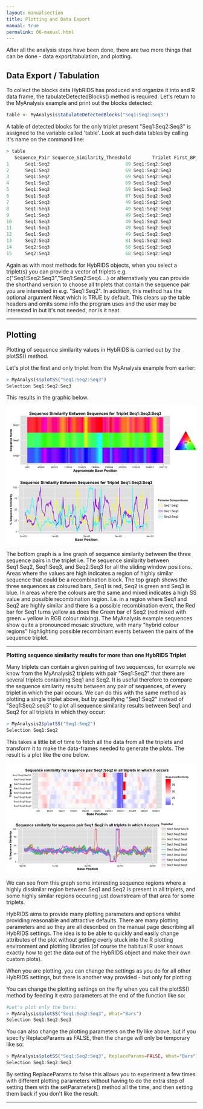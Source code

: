 ```yaml
---
layout: manualsection
title: Plotting and Data Export
manual: true
permalink: 06-manual.html
---
```


After all the analysis steps have been done, there are two more things that can be done - data export/tabulation, and plotting.

Data Export / Tabulation
------------------------

To collect the blocks data HybRIDS has produced and organize it into and R data frame, the tabulateDetectedBlocks() method is required.
Let's return to the MyAnalysis example and print out the blocks detected:

```R
table <- MyAnalysis$tabulateDetectedBlocks("Seq1:Seq2:Seq3")
```

A table of detected blocks for the only triplet present "Seq1:Seq2:Seq3" is assigned to the variable called 'table'. 
Look at such data tables by calling it's name on the command line:

```R
> table
   Sequence_Pair Sequence_Similarity_Threshold        Triplet First_BP_Position Last_BP_Position Approximate_Length_BP p=0.05_Age p=0.5_Age p=0.95_Age      P_Value
1      Seq1:Seq2                            89 Seq1:Seq2:Seq3            168661           170333                  1673       4900     16000      37600 4.444280e-05
2      Seq1:Seq2                            69 Seq1:Seq2:Seq3            170336           176546                  6211      22700     33300      46800 4.939782e-08
3      Seq1:Seq2                            69 Seq1:Seq2:Seq3            293405           296568                  3164      14900     27400      45600 8.383713e-06
4      Seq1:Seq2                            69 Seq1:Seq2:Seq3            366791           377186                 10396      20000     27600      37000 4.167285e-15
5      Seq1:Seq2                            69 Seq1:Seq2:Seq3            377388           378450                  1063       7700     25200      59200 4.376883e-03
6      Seq1:Seq3                            87 Seq1:Seq2:Seq3             51798            54807                  3010       4600     12200      25800 4.307145e-08
7      Seq1:Seq3                            49 Seq1:Seq2:Seq3             41449            51168                  9720      29300     38800      50100 4.922869e-08
8      Seq1:Seq3                            49 Seq1:Seq2:Seq3             54821            58301                  3481      15600     27800      45100 1.640235e-05
9      Seq1:Seq3                            49 Seq1:Seq2:Seq3             70217            91705                 21489      26100     32000      38800 3.743732e-21
10     Seq1:Seq3                            49 Seq1:Seq2:Seq3            239392           242595                  3204      10300     20900      37000 1.848867e-06
11     Seq1:Seq3                            49 Seq1:Seq2:Seq3            251167           271858                 20692      22800     28400      34900 9.343333e-24
12     Seq1:Seq3                            49 Seq1:Seq2:Seq3            383452           392106                  8655      24000     33200      44400 3.616045e-09
13     Seq2:Seq3                            81 Seq1:Seq2:Seq3            205714           219841                 14128       8300     12600      18100 7.453537e-32
14     Seq2:Seq3                            68 Seq1:Seq2:Seq3             26668            30534                  3867      12200     22500      37300 2.591180e-07
15     Seq2:Seq3                            68 Seq1:Seq2:Seq3            202629           205703                  3075       2700      8700      20500 1.777983e-09
```

Again as with most methods for HybRIDS objects, when you select a triplet(s) you can provide a vector of triplets e.g.
c("Seq1:Seq2:Seq3","Seq1:Seq2:Seq4....) or alternatively you can provide the shorthand version to choose all triplets
that contain the sequence pair you are interested in e.g. "Seq1:Seq2". In addition, this method has the optional
argument Neat which is TRUE by default. This clears up the table headers and omits some info the program uses and 
the user may be interested in but it's not needed, nor is it neat.

---

Plotting
--------

Plotting of sequence similarity values in HybRIDS is carried out by the plotSS() method.

Let's plot the first and only triplet from the MyAnalysis example from earlier:

```R
> MyAnalysis$plotSS("Seq1:Seq2:Seq3")
Selection Seq1:Seq2:Seq3 
```

This results in the graphic below.

![Can't Display Image](./img/exampleplot.jpeg)

The bottom graph is a line graph of sequence similarity between the three sequence pairs in the triplet i.e.
The sequence similarity between Seq1:Seq2, Seq1:Seq3, and Seq2:Seq3 for all the sliding window positions.
Areas where the values are high indicates a region of highly similar sequence that could be a recombination block.
The top graph shows the three sequences as coloured bars, Seq1 is red, Seq2 is green and Seq3 is blue.
In areas where the colours are the same and mixed indicates a high SS value and possible recombination region.
I.e. in a region where Seq1 and Seq2 are highly similar and there is a possible recombination event, the Red bar 
for Seq1 turns yellow as does the Green bar of Seq2 (red mixed with green = yellow in RGB colour mixing).
The MyAnalysis example sequences show quite a pronounced mosaic structure, with many "hybrid colour regions" 
highlighting possible recombinant events between the pairs of the sequence triplet.

---

**Plotting sequence similarity results for more than one HybRIDS Triplet**

Many triplets can contain a given pairing of two sequences, for example we know from the MyAnalysis2
triplets with pair "Seq1:Seq2" that there are several triplets containing Seq1 and Seq2.
It is useful therefore to compare the sequence similarity results between any pair of sequences,
of every triplet in which the pair occurs. We can do this with the same method as plotting a single triplet above,
but by specifying "Seq1:Seq2" instead of "Seq1:Seq2:seq3" to plot all sequence similarity results between Seq1 and Seq2
for all triplets in which they occur:

```R
> MyAnalysis2$plotSS("Seq1:Seq2")
Selection Seq1:Seq2
```

This takes a little bit of time to fetch all the data from all the triplets and transform it to make the data-frames needed to generate the plots. The result is a plot like the one below.

![Can't Display Image](./img/multiplotexample.jpeg)

We can see from this graph some interesting sequence regions where a highly dissimilar region between Seq1 and Seq2 is present in all triplets, and some highly similar regions occuring just downstream of that area for some triplets.

HybRIDS aims to provide many plotting parameters and options whilst providing reasonable and attractive defaults. There are many plotting parameters and so they are all described on the manual page describing all HybRIDS settings. The idea is to be able to quickly and easily change attributes of the plot without getting overly stuck into the R plotting environment and plotting libraries (of course the habitual R user knows exactly how to get the data out of the HybRIDS object and make their own custom plots).

When you are plotting, you can change the settings as you do for all other HybRIDS settings, but there is another way provided - but only for plotting:

You can change the plotting settings on the fly when you call the plotSS() method by feeding it extra parameters at the end of the function like so:

```R
#Let's plot only the bars:
> MyAnalysis$plotSS("Seq1:Seq2:Seq3", What="Bars")
Selection Seq1:Seq2:Seq3
``` 

You can also change the plotting parameters on the fly like above, but if you specify ReplaceParams as FALSE, then the change will only be temporary like so:

```R
> MyAnalysis$plotSS("Seq1:Seq2:Seq3", ReplaceParams=FALSE, What="Bars")
Selection Seq1:Seq2:Seq3
```

By setting ReplaceParams to false this allows you to experiment a few times with different plotting parameters without having to do the extra step of setting them with the setParameters() method all the time, and then setting them back if you don't like the result.

--- 








